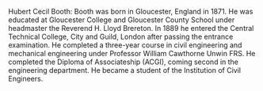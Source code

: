 Hubert Cecil Booth: Booth was born in Gloucester, England in 1871. He was educated at Gloucester College and Gloucester County School under headmaster the Reverend H. Lloyd Brereton. In 1889 he entered the Central Technical College, City and Guild, London after passing the entrance examination. He completed a three-year course in civil engineering and  mechanical engineering under Professor William Cawthorne Unwin FRS. He completed the Diploma of Associateship (ACGI), coming second in the engineering department. He became a student of the Institution of Civil Engineers.
